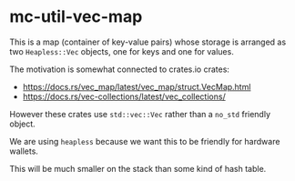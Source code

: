 mc-util-vec-map
===============

This is a map (container of key-value pairs) whose storage is arranged as two
`Heapless::Vec` objects, one for keys and one for values.

The motivation is somewhat connected to crates.io crates:
* https://docs.rs/vec_map/latest/vec_map/struct.VecMap.html
* https://docs.rs/vec-collections/latest/vec_collections/

However these crates use `std::vec::Vec` rather than a `no_std` friendly object.

We are using `heapless` because we want this to be friendly for hardware wallets.

This will be much smaller on the stack than some kind of hash table.

